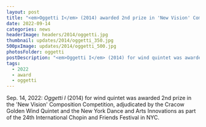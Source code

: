 ```yaml
---
layout: post
title: "<em>Oggetti I</em> (2014) awarded 2nd prize in 'New Vision' Composition Competition."
date: 2022-09-14
categories: news
headerImage: headers/2014/oggetti.jpg
thumbnail: updates/2014/oggetti_350.jpg
500pxImage: updates/2014/oggetti_500.jpg
photosFolder: oggetti
postDescription: "<em>Oggetti I</em> (2014) for wind quintet was awarded 2nd prize in the 'New Vision' Composition Competition, adjudicated by the Cracow Golden Wind Quintet and the New York Dance and Arts Innovations as part of the 24th International Chopin and Friends Festival in NYC."
tags:
  - 2022
  - award
  - oggetti
---
```


Sep. 14, 2022: <em>Oggetti I</em> (2014) for wind quintet was awarded 2nd prize in the 'New Vision' Composition Competition, adjudicated by the Cracow Golden Wind Quintet and the New York Dance and Arts Innovations as part of the 24th International Chopin and Friends Festival in NYC.
